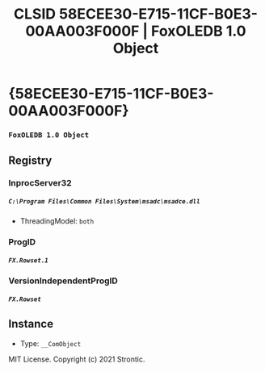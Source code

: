 ﻿---
title: "CLSID 58ECEE30-E715-11CF-B0E3-00AA003F000F | FoxOLEDB 1.0 Object"
excerpt: What is COM-Object CLSID 58ECEE30-E715-11CF-B0E3-00AA003F000F?
---

# {58ECEE30-E715-11CF-B0E3-00AA003F000F}

### `FoxOLEDB 1.0 Object`

## Registry


### InprocServer32

##### `C:\Program Files\Common Files\System\msadc\msadce.dll`
* ThreadingModel: `both`

### ProgID

##### `FX.Rowset.1`

### VersionIndependentProgID

##### `FX.Rowset`

## Instance

* Type: `__ComObject`

MIT License. Copyright (c) 2021 Strontic.


